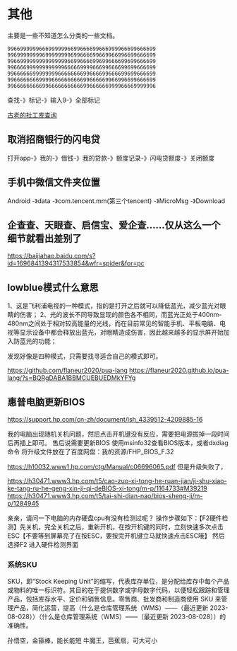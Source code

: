 # 其他

主要是一些不知道怎么分类的一些文档。
```
99669999996669999996699666699666999966699666699
99699999999699999999699666699669966996699666699
99669999999999999996699666699699666699699666699
99666699999999999966666999966699666699699666699
99666666999999996666666699666699666699699666699
99666666669999666666666699666669966996699666699
99666666666996666666666699666666999966669999996
```
查找-》标记-》输入9-》全部标记

[古老的社工库查询](http://site3.sjk.space/)

## 取消招商银行的闪电贷
打开app-》我的-》借钱-》我的贷款-》额度记录-》闪电贷额度-》关闭额度

## 手机中微信文件夹位置
Android -》data -》com.tencent.mm(第三个tencent) -》MicroMsg -》Download

## 企查查、天眼查、启信宝、爱企查……仅从这么一个细节就看出差别了
https://baijiahao.baidu.com/s?id=1696841394317533854&wfr=spider&for=pc

## lowblue模式什么意思
1、这是飞利浦电视的一种模式，指的是打开之后就可以降低蓝光，减少蓝光对眼睛的伤害；
2、光的波长不同导致显现的颜色各不相同，而蓝光正处于400nm-480nm之间处于相对较高能量的光线，而在目前常见的智能手机、平板电脑、电视等显示设备中都会释放出蓝光，对眼睛造成伤害，因此越来越多的显示屏开始加入防蓝光的功能；

发现好像是四种模式，只需要找寻适合自己的模式即可。

https://github.com/flaneur2020/pua-lang
https://flaneur2020.github.io/pua-lang/?s=BQRgDABA1BBMCUEBUEDMkYFYg

## 惠普电脑更新BIOS
https://support.hp.com/cn-zh/document/ish_4339512-4209885-16

我的电脑出现随机关机问题，然后点击开机键没有反应，需要把电源拔掉一段时间后再插上即可。
售后说需要更新BIOS
使用msinfo32查看BIOS版本，或者dxdiag命令
将升级文件放在了百度网盘：我的资源/FHP_BIOS_F.32

https://h10032.www1.hp.com/ctg/Manual/c06696065.pdf
但是升级失败了，

https://h30471.www3.hp.com/t5/cao-zuo-xi-tong-he-ruan-jian/ji-shu-xiao-ke-tang-ru-he-geng-xin-ji-qi-deBIOS-xi-tong/m-p/1164733#M39219
https://h30471.www3.hp.com/t5/tai-shi-dian-nao/bios-sheng-ji/m-p/1284945

亲亲，请问一下电脑的内存硬盘cpu有没有检测过呢？ 操作步骤如下：【F2硬件检测】先关机，完全关机之后，重新开机，在按开机键的同时，立刻快速多次点击ESC【不要等到屏幕亮了在按ESC，要按完开机键立马就快速点击ESC哦】 然后选择F2 进入硬件检测界面

### 系统SKU
SKU，即“Stock Keeping Unit”的缩写，代表库存单位，是分配给库存中每个产品或物料的唯一标识符。其目的在于提供数字或字母数字代码，以便轻松跟踪和管理产品，包括库存水平、定价和销售信息。零售商、批发商和制造商使用 SKU 来管理产品，简化运营，提高（什么是仓库管理系统（WMS）——（最近更新 2023-08-028））（什么是仓库管理系统（WMS）——（最近更新 2023-08-028））的准确性。

孙悟空，金箍棒，能长能短
牛魔王，芭蕉扇，可大可小
